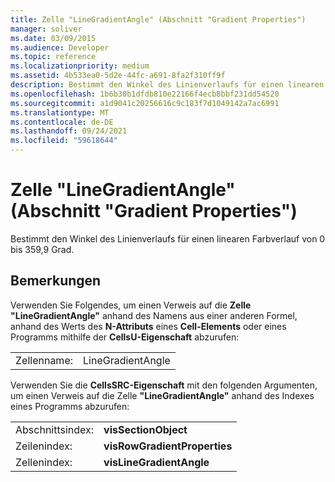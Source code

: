```yaml
---
title: Zelle "LineGradientAngle" (Abschnitt "Gradient Properties")
manager: soliver
ms.date: 03/09/2015
ms.audience: Developer
ms.topic: reference
ms.localizationpriority: medium
ms.assetid: 4b533ea0-5d2e-44fc-a691-8fa2f310ff9f
description: Bestimmt den Winkel des Linienverlaufs für einen linearen Farbverlauf von 0 bis 359,9 Grad.
ms.openlocfilehash: 1b6b30b1dfdb810e22166f4ecb8bbf231dd54520
ms.sourcegitcommit: a1d9041c20256616c9c183f7d1049142a7ac6991
ms.translationtype: MT
ms.contentlocale: de-DE
ms.lasthandoff: 09/24/2021
ms.locfileid: "59618644"
---
```

# <a name="linegradientangle-cell-gradient-properties-section"></a>Zelle "LineGradientAngle" (Abschnitt "Gradient Properties")

Bestimmt den Winkel des Linienverlaufs für einen linearen Farbverlauf von 0 bis 359,9 Grad.
  
## <a name="remarks"></a>Bemerkungen

Verwenden Sie Folgendes, um einen Verweis auf die **Zelle "LineGradientAngle"** anhand des Namens aus einer anderen Formel, anhand des Werts des **N-Attributs** eines **Cell-Elements** oder eines Programms mithilfe der **CellsU-Eigenschaft** abzurufen: 
  
|||
|:-----|:-----|
| Zellenname:  <br/> | LineGradientAngle  <br/> |
   
Verwenden Sie die **CellsSRC-Eigenschaft** mit den folgenden Argumenten, um einen Verweis auf die Zelle **"LineGradientAngle"** anhand des Indexes eines Programms abzurufen: 
  
|||
|:-----|:-----|
| Abschnittsindex:  <br/> |**visSectionObject** <br/> |
| Zeilenindex:  <br/> |**visRowGradientProperties** <br/> |
| Zellenindex:  <br/> |**visLineGradientAngle** <br/> |
   

